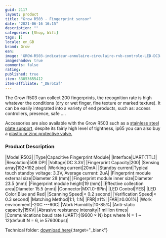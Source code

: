 ```yaml
---
guid: 2117
layout: product 
title: "Grow R503 - Fingerprint sensor"
date: "2021-06-16 16:15"
description: ""
categories: [Shop, Wifi]
tags: []
locale: en_GB
brand: Grow
ean: 
image: 'GROW-R503-indicateur-annulaire-circulaire-rvb-controle-LED-DC3-3V-mx1-0-6-broches-Module.jpg'
imageshadow: true
comments: false
rating:  
published: true
item: 33053655412
item-affiliate: "_DEroCaf"
---
```


The Grow R503 can collect 200 fingerprints, the recognition rate is high whatever the conditions (dry or wet finger, fine texture or marked texture). It can be easily integrated into a variety of end products, such as: access controllers, presence, safe ....

Accessories are also available with the Grow R503 such as a [stainless steel plate support](https://www.haade.fr/produit/grandir-r503-plaque-inox-plus-protection-r503/), despite its fairly high level of tightness, ip65 you can also buy a [plastic or zinc protective valve.](https://www.haade.fr/produit/grandir-r503-plaque-inox-plus-protection-r503/)

### Product Description

|Model|R503|
|Type|Capacitive Fingerprint Module|
|Interface|UART(TTL)|
|Resolution|508 DPI|
|Voltage|DC 3.3V|
|Fingerprint Capacity|200|
|Sensing array|192*192 pixel|
|Working current|20mA|
|Standby current|Typical touch standby voltage: 3.3V, Average current: 2uA|
|Fingerprint module external size|Diameter 28 (mm)|
|Fingerprint module inner size|Diameter 23.5 (mm)|
|Fingerprint module height|19 (mm)|
|Effective collection area|Diameter 15.5 (mm)|
|Connector|MX1.0-6Pin|
|LED Control|YES|
|LED Color|Blue and Red|
|Scanning Speed|&lt; 0.2 second|
|Verification Speed|&lt; 0.3 second|
|Matching Method|1:1; 1:N|
|FRR|≤1%|
|FAR|≤0.001%|
|Work environment|-20C ---60C|
|Work Humidity|10-85%|
|Anti-static capacity|15KV|
|Abrasive resistance intensity|1 million times|
|Communications baud rate (UART):|(9600 × N) bps where N = 1 ~ 12(default N = 6, ie 57600bps)|

Technical folder: [download here](https://www.dropbox.com/sh/epucei8lmoz7xpp/AAAmon04b1DiSOeh1q4nAhzAa?dl=0&preview=R503+fingerprint+module+user+manual.pdf){:target="_blank"}
